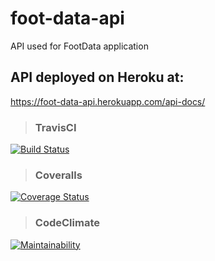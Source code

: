 # foot-data-api
API used for FootData application

## API deployed on Heroku at:

https://foot-data-api.herokuapp.com/api-docs/

> ### TravisCI

[![Build Status](https://travis-ci.org/MulanSales/foot-data-api.svg?branch=master)](https://travis-ci.org/MulanSales/foot-data-api)

> ### Coveralls

[![Coverage Status](https://coveralls.io/repos/github/MulanSales/foot-data-api/badge.svg?branch=master)](https://coveralls.io/github/MulanSales/foot-data-api?branch=master)

> ### CodeClimate

[![Maintainability](https://api.codeclimate.com/v1/badges/3074543f4aada3bacd76/maintainability)](https://codeclimate.com/github/MulanSales/foot-data-api/maintainability)
